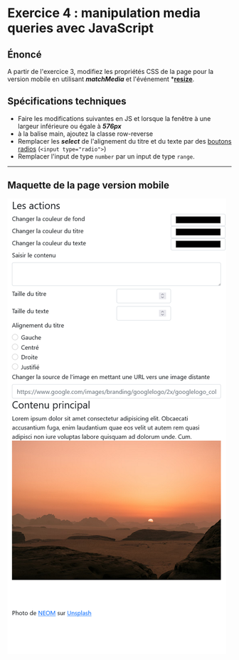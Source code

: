 # Exercice 4 : manipulation media queries avec JavaScript

## Énoncé

A partir de l'exercice 3, modifiez les propriétés CSS de la page pour la version mobile en utilisant ***matchMedia*** et l'événement ***[resize](https://www.w3schools.com/jsref/tryit.asp?filename=tryjsref_onresize_window)**.

## Spécifications techniques

- Faire les modifications suivantes en JS et lorsque la fenêtre à une largeur inférieure ou égale à ***576px***
- à la balise main, ajoutez la classe row-reverse
- Remplacer les ***select*** de l'alignement du titre et du texte par des [boutons radios](https://www.w3schools.com/tags/att_input_type_radio.asp) (`<input type="radio">`)
- Remplacer l'input de type `number` par un input de type `range`.

---

## Maquette de la page version mobile

![img](./img/mockup-ex4-mobile.png)